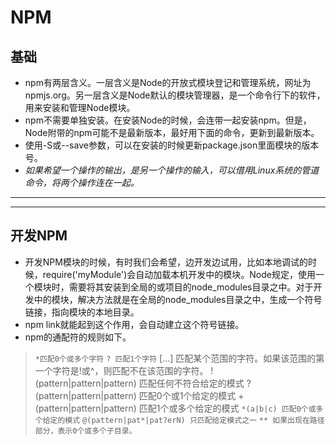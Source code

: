 # NPM 

## 基础

* npm有两层含义。一层含义是Node的开放式模块登记和管理系统，网址为npmjs.org。另一层含义是Node默认的模块管理器，是一个命令行下的软件，用来安装和管理Node模块。
* npm不需要单独安装。在安装Node的时候，会连带一起安装npm。但是，Node附带的npm可能不是最新版本，最好用下面的命令，更新到最新版本。
* 使用-S或--save参数，可以在安装的时候更新package.json里面模块的版本号。
* *如果希望一个操作的输出，是另一个操作的输入，可以借用Linux系统的管道命令，将两个操作连在一起。*

****************************************************************************************************
****************************************************************************************************

## 开发NPM

* 开发NPM模块的时候，有时我们会希望，边开发边试用，比如本地调试的时候，require('myModule')会自动加载本机开发中的模块。Node规定，使用一个模块时，需要将其安装到全局的或项目的node_modules目录之中。对于开发中的模块，解决方法就是在全局的node_modules目录之中，生成一个符号链接，指向模块的本地目录。
* npm link就能起到这个作用，会自动建立这个符号链接。
* npm的通配符的规则如下。

> `*匹配0个或多个字符`
> `? 匹配1个字符`
> [...] 匹配某个范围的字符。如果该范围的第一个字符是!或^，则匹配不在该范围的字符。
> !(pattern|pattern|pattern) 匹配任何不符合给定的模式
> ?(pattern|pattern|pattern) 匹配0个或1个给定的模式
> +(pattern|pattern|pattern) 匹配1个或多个给定的模式
> `*(a|b|c) 匹配0个或多个给定的模式`
> `@(pattern|pat*|pat?erN) 只匹配给定模式之一`
> `** 如果出现在路径部分，表示0个或多个子目录。`
